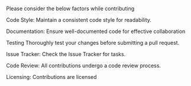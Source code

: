 Please consider the below factors while contributing

Code Style:
Maintain a consistent code style for readability.

Documentation:
Ensure well-documented code for effective collaboration

Testing
Thoroughly test your changes before submitting a pull request.

Issue Tracker:
Check the Issue Tracker for tasks.

Code Review:
All contributions undergo a code review process.

Licensing:
Contributions are licensed
